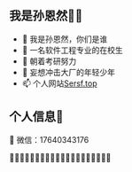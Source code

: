 ## 我是孙恩然👳‍♂️
- 👋 我是孙恩然，你们是谁
- 👀 一名软件工程专业的在校生
- 🌱 朝着考研努力
- 💞️ 妄想冲击大厂的年轻少年
- 📫 个人网站<a href="http://sersf.top">Sersf.top</a>
## 个人信息📰
💬 微信：17640343176



💩💩💩💩💩💩💩💩💩💩💩💩💩💩💩💩💩💩💩💩

